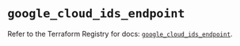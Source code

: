 # `google_cloud_ids_endpoint`

Refer to the Terraform Registry for docs: [`google_cloud_ids_endpoint`](https://registry.terraform.io/providers/hashicorp/google/6.38.0/docs/resources/cloud_ids_endpoint).
